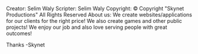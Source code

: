 Creator: Selim Waly
Scripter: Selim Waly
Copyright: &copy; Copyright "Skynet Productions" All Rights Reserved
About us:
We create websites/applications for our clients for the right price!
We also create games and other public projects!
We enjoy our job and also love serving people with great outcomes!

Thanks
-Skynet
